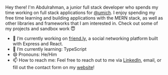 Hey there! I'm Abdulrahman, a junior full stack developer who spends my time working on full stack applications for [@umich](https://github.com/umich). I enjoy spending my free time learning and building applications with the MERN stack, as well as other libraries and frameworks that I am interested in. Check out some of my projects and sandbox work 😇

- 🔭 I’m currently working on [friend.ly](https://github.com/abdultolba/social-mern), a social networking platform built with Express and React.
- 🌱 I’m currently learning: TypeScript
- 😄 Pronouns: He/Him
- 📫 How to reach me: Feel free to reach out to me via [LinkedIn](https://www.linkedin.com/in/abdultolba), email, or fill out the contact form on my [website](https://abdultolba.dev)!
